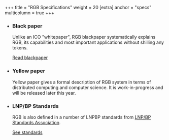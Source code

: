 +++
title = "RGB Specifications"
weight = 20
[extra]
anchor = "specs"
multicolumn = true
+++

* ### Black paper

  Unlike an ICO "whitepaper", RGB blackpaper systematically explains RGB, its
  capabilities and most important applications without shilling any tokens.

  <a href="https://blackpaper.rgb.tech" class="button button-secondary" target="_blank">Read blackpaper</a>

* ### Yellow paper

  Yellow paper gives a formal description of RGB system in terms of distributed
  computing and computer science. It is work-in-progress and will be released
  later this year.

* ### LNP/BP Standards

  RGB is also defined in a number of LNPBP standards from [LNP/BP Standards Association][LNPBP].

  <a href="https://standards.lnp-bp.org" class="button button-secondary" target="_blank">See standards</a>

[LNPBP]: https://www.lnp-bp.org

